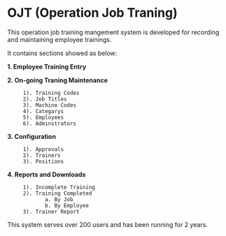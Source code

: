 # OJT (Operation Job Traning)
This operation job training mangement system is developed for recording and maintaining employee trainings.

It contains sections showed as below:

 **1. Employee Training Entry**

 **2. On-going Traning Maintenance**
 
         1). Training Codes
         2). Job Titles
         3). Machine Codes
         4). Categarys
         5). Employees
         6). Adminstrators
        
 **3. Configuration** 
 
         1). Approvals
         2). Trainers
         3). Positions
        
 **4. Reports and Downloads** 
 
         1). Incomplete Training
         2). Training Completed
                a. By Job
                b. By Employee
         3). Trainer Report
        
        
This system serves over 200 users and has been running for 2 years.
